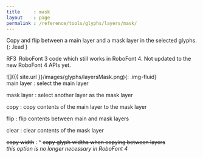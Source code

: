 ```yaml
---
title     : mask
layout    : page
permalink : /reference/tools/glyphs/layers/mask/
---
```


Copy and flip between a main layer and a mask layer in the selected glyphs.
{: .lead }

<span class="badge text-bg-warning rounded-0">RF3</span> RoboFont 3 code which still works in RoboFont 4. Not updated to the new RoboFont 4 APIs yet.


<div class='row'>

<div class='col-sm-4' markdown='1'>
![]({{ site.url }}/images/glyphs/layersMask.png){: .img-fluid}
</div>

<div class='col-sm-8' markdown='1'>
main layer
: select the main layer

mask layer
: select another layer as the mask layer

copy
: copy contents of the main layer to the mask layer

flip
: flip contents between main and mask layers

clear
: clear contents of the mask layer

~~copy width~~
: ^
  ~~copy glyph widths when copying between layers~~  
  *this option is no longer necessary in RoboFont 4*
</div>

</div>

